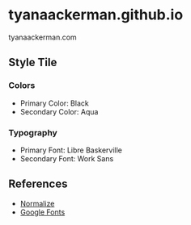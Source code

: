 # tyanaackerman.github.io
tyanaackerman.com

## Style Tile
### Colors
* Primary Color: Black
* Secondary Color: Aqua

### Typography
* Primary Font: Libre Baskerville
* Secondary Font: Work Sans

## References
* [Normalize](https://necolas.github.io/normalize.css/)
* [Google Fonts](https://fonts.google.com/)